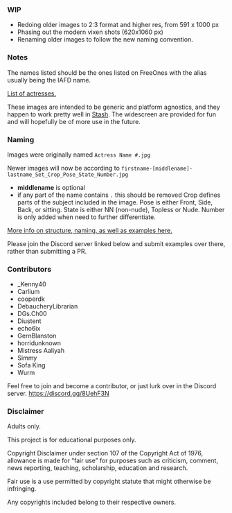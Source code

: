 ### WIP
 * Redoing older images to 2:3 format and higher res, from 591 x 1000 px
 * Phasing out the modern vixen shots (620x1060 px)
 * Renaming older images to follow the new naming convention.


### Notes

The names listed should be the ones listed on FreeOnes with the alias usually being the IAFD name.

[List of actresses.](./LIST.md)

These images are intended to be generic and platform agnostics, and they happen to work pretty well in [Stash](https://github.com/stashapp/stash/).
The widescreen are provided for fun and will hopefully be of more use in the future.

### Naming
Images were originally named `Actress Name #.jpg`

Newer images will now be according to `firstname-[middlename]-lastname_Set_Crop_Pose_State_Number.jpg`
  * **middlename** is optional
  * if any part of the name contains `.` this should be removed
Crop defines parts of the subject included in the image. 
Pose is either Front, Side, Back, or sitting.
State is either NN (non-nude), Topless or Nude.
Number is only added when need to further differentiate.

[More info on structure, naming, as well as examples here.](./SCHEMA.md)

Please join the Discord server linked below and submit examples over there, rather than submitting a PR.

### Contributors
* _Kenny40
* Carlium
* cooperdk
* DebaucheryLibrarian
* DGs.Ch00
* Diustent
* echo6ix
* GernBlanston
* horridunknown
* Mistress Aaliyah
* Simmy
* Sofa King
* Wurm

Feel free to join and become a contributor, or just lurk over in the Discord server.
https://discord.gg/8UehF3N


### Disclaimer

Adults only.

This project is for educational purposes only.

Copyright Disclaimer under section 107 of the Copyright Act of 1976, allowance is made for “fair use” for purposes such as criticism, comment, news reporting, teaching, scholarship, education and research.

Fair use is a use permitted by copyright statute that might otherwise be infringing.

Any copyrights included belong to their respective owners.
